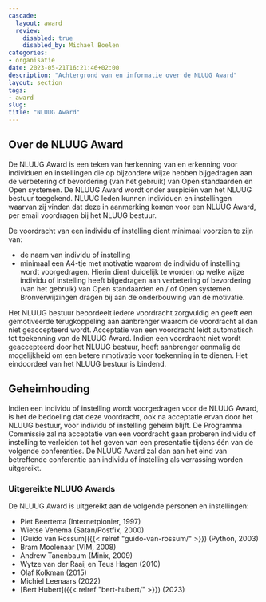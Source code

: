 ```yaml
---
cascade:
  layout: award
  review:
    disabled: true
    disabled_by: Michael Boelen
categories:
- organisatie
date: 2023-05-21T16:21:46+02:00
description: "Achtergrond van en informatie over de NLUUG Award"
layout: section
tags:
- award
slug:
title: "NLUUG Award"
---
```


## Over de NLUUG Award

De NLUUG Award is een teken van herkenning van en erkenning voor individuen en instellingen die op bijzondere wijze hebben bijgedragen aan de verbetering of bevordering (van het gebruik) van Open standaarden en Open systemen. De NLUUG Award wordt onder auspiciën van het NLUUG bestuur toegekend. NLUUG leden kunnen individuen en instellingen waarvan zij vinden dat deze in aanmerking komen voor een NLUUG Award, per email voordragen bij het NLUUG bestuur.

De voordracht van een individu of instelling dient minimaal voorzien te zijn van:

* de naam van individu of instelling
* minimaal een A4-tje met motivatie waarom de individu of instelling wordt voorgedragen. Hierin dient duidelijk te worden op welke wijze individu of instelling heeft bijgedragen aan verbetering of bevordering (van het gebruik) van Open standaarden en / of Open systemen. Bronverwijzingen dragen bij aan de onderbouwing van de motivatie.

Het NLUUG bestuur beoordeelt iedere voordracht zorgvuldig en geeft een gemotiveerde terugkoppeling aan aanbrenger waarom de voordracht al dan niet geaccepteerd wordt. Acceptatie van een voordracht leidt automatisch tot toekenning van de NLUUG Award. Indien een voordracht niet wordt geaccepteerd door het NLUUG bestuur, heeft aanbrenger eenmalig de mogelijkheid om een betere nmotivatie voor toekenning in te dienen. Het eindoordeel van het NLUUG bestuur is bindend.

## Geheimhouding

Indien een individu of instelling wordt voorgedragen voor de NLUUG Award, is het de bedoeling dat deze voordracht, ook na acceptatie ervan door het NLUUG bestuur, voor individu of instelling geheim blijft. De Programma Commissie zal na acceptatie van een voordracht gaan proberen individu of instelling te verleiden tot het geven van een presentatie tijdens één van de volgende conferenties. De NLUUG Award zal dan aan het eind van betreffende conferentie aan individu of instelling als verrassing worden uitgereikt.

### Uitgereikte NLUUG Awards

De NLUUG Award is uitgereikt aan de volgende personen en instellingen:

* Piet Beertema (Internetpionier, 1997)
* Wietse Venema (Satan/Postfix, 2000)
* [Guido van Rossum]({{< relref "guido-van-rossum/" >}}) (Python, 2003)
* Bram Moolenaar (VIM, 2008)
* Andrew Tanenbaum (Minix, 2009)
* Wytze van der Raaij en Teus Hagen (2010)
* Olaf Kolkman (2015)
* Michiel Leenaars (2022)
* [Bert Hubert]({{< relref "bert-hubert/" >}}) (2023)

